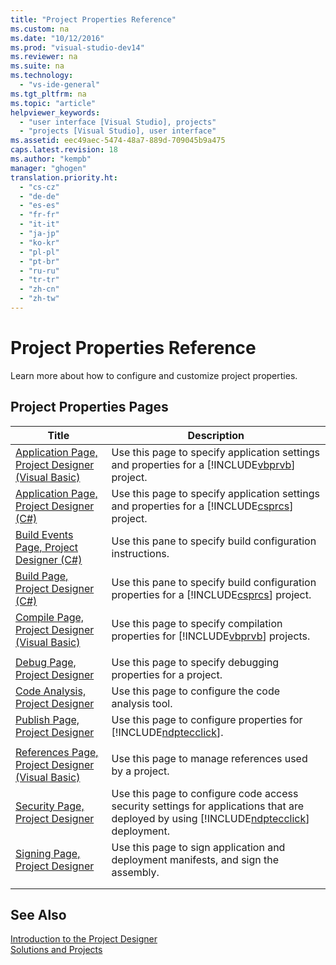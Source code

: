 ```yaml
---
title: "Project Properties Reference"
ms.custom: na
ms.date: "10/12/2016"
ms.prod: "visual-studio-dev14"
ms.reviewer: na
ms.suite: na
ms.technology: 
  - "vs-ide-general"
ms.tgt_pltfrm: na
ms.topic: "article"
helpviewer_keywords: 
  - "user interface [Visual Studio], projects"
  - "projects [Visual Studio], user interface"
ms.assetid: eec49aec-5474-48a7-889d-709045b9a475
caps.latest.revision: 18
ms.author: "kempb"
manager: "ghogen"
translation.priority.ht: 
  - "cs-cz"
  - "de-de"
  - "es-es"
  - "fr-fr"
  - "it-it"
  - "ja-jp"
  - "ko-kr"
  - "pl-pl"
  - "pt-br"
  - "ru-ru"
  - "tr-tr"
  - "zh-cn"
  - "zh-tw"
---
```

# Project Properties Reference
Learn more about how to configure and customize project properties.  
  
## Project Properties Pages  
  
|Title|Description|  
|-----------|-----------------|  
|[Application Page, Project Designer (Visual Basic)](../reference/application-page--project-designer--visual-basic-.md)|Use this page to specify application settings and properties for a [!INCLUDE[vbprvb](../codequality/includes/vbprvb_md.md)] project.|  
|[Application Page, Project Designer (C#)](../reference/application-page--project-designer--csharp-.md)|Use this page to specify application settings and properties for a [!INCLUDE[csprcs](../datatools/includes/csprcs_md.md)] project.|  
|[Build Events Page, Project Designer (C#)](../reference/build-events-page--project-designer--csharp-.md)|Use this pane to specify build configuration instructions.|  
|[Build Page, Project Designer (C#)](../reference/build-page--project-designer--csharp-.md)|Use this pane to specify build configuration properties for a [!INCLUDE[csprcs](../datatools/includes/csprcs_md.md)] project.|  
|[Compile Page, Project Designer (Visual Basic)](../reference/compile-page--project-designer--visual-basic-.md)|Use this page to specify compilation properties for [!INCLUDE[vbprvb](../codequality/includes/vbprvb_md.md)] projects.|  
|||  
|[Debug Page, Project Designer](../reference/debug-page--project-designer.md)|Use this page to specify debugging properties for a project.|  
|[Code Analysis, Project Designer](../reference/code-analysis--project-designer.md)|Use this page to configure the code analysis tool.|  
|[Publish Page, Project Designer](../reference/publish-page--project-designer.md)|Use this page to configure properties for [!INCLUDE[ndptecclick](../deployment/includes/ndptecclick_md.md)].|  
|||  
|[References Page, Project Designer (Visual Basic)](../reference/references-page--project-designer--visual-basic-.md)|Use this page to manage references used by a project.|  
|[Security Page, Project Designer](../reference/security-page--project-designer.md)|Use this page to configure code access security settings for applications that are deployed by using [!INCLUDE[ndptecclick](../deployment/includes/ndptecclick_md.md)] deployment.|  
|[Signing Page, Project Designer](../reference/signing-page--project-designer.md)|Use this page to sign application and deployment manifests, and sign the assembly.|  
|||  
|||  
  
## See Also  
 [Introduction to the Project Designer](assetId:///898dd854-c98d-430c-ba1b-a913ce3c73d7)   
 [Solutions and Projects](../ide/solutions-and-projects-in-visual-studio.md)